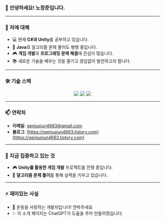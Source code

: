 ### 👋 안녕하세요! 노창준입니다.

---

### 🚀 저에 대해
- 💻 현재 **C#과 Unity**를 공부하고 있습니다.
- 🌱 **Java**로 알고리즘 문제 풀이도 병행 중입니다.
- 🎮 **게임 개발**과 **프로그래밍 문제 해결**에 관심이 많습니다.
- 📚 새로운 기술을 배우는 것을 즐기고 끊임없이 발전하고자 합니다.

---

### 🛠 기술 스택
<p align="center">
  <img src="https://img.shields.io/badge/C%23-239120?style=flat-square&logo=C%20Sharp&logoColor=white"/>
  <img src="https://img.shields.io/badge/Unity-000000?style=flat-square&logo=Unity&logoColor=white"/>
  <img src="https://img.shields.io/badge/Java-007396?style=flat-square&logo=Java&logoColor=white"/>
</p>

---

### 📫 연락처
- **이메일**: geniusjun4663@gmail.com
- **블로그**: [https://geniusjun4663.tistory.com](https://geniusjun4663.tistory.com)

---

### 🌟 지금 집중하고 있는 것
- 🎮 **Unity를 활용한 게임 개발** 프로젝트를 진행 중입니다.
- 🧩 **알고리즘 문제 풀이**를 통해 실력을 키우고 있습니다.

---

### ⚡ 재미있는 사실
- 🍜 운동을 사랑하는 개발자입니다! 연락주세요
- ✨ 이 소개 페이지는 ChatGPT가 도움을 주어 만들어졌습니다.
